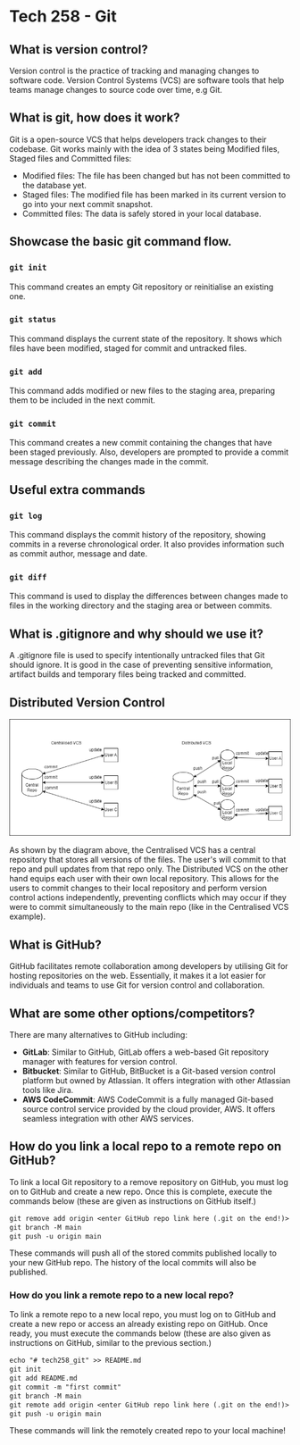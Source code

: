 # Tech 258 - Git

## What is version control?
Version control is the practice of tracking and managing changes to software code. Version Control Systems (VCS) are software tools that help teams manage changes to source code over time, e.g Git.

## What is git, how does it work?
Git is a open-source VCS that helps developers track changes to their codebase. Git works mainly with the idea of 3 states being Modified files, Staged files and Committed files:

- Modified files: The file has been changed but has not been committed to the database yet.
- Staged files: The modified file has been marked in its current version to go into your next commit snapshot.
- Committed files: The data is safely stored in your local database.

## Showcase the basic git command flow.
### `git init`
This command creates an empty Git repository or reinitialise an existing one.
### `git status`
This command displays the current state of the repository. It shows which files have been modified, staged for commit and untracked files.
### `git add`
This command adds modified or new files to the staging area, preparing them to be included in the next commit.
### `git commit`
This command creates a new commit containing the changes that have been staged previously. Also, developers are prompted to provide a commit message describing the changes made in the commit.

## Useful extra commands
### `git log`
This command displays the commit history of the repository, showing commits in a reverse chronological order. It also provides information such as commit author, message and date.
### `git diff`
This command is used to display the differences between changes made to files in the working directory and the staging area or between commits.

## What is .gitignore and why should we use it?
A .gitignore file is used to specify intentionally untracked files that Git should ignore. It is good in the case of preventing sensitive information, artifact builds and temporary files being tracked and committed.

## Distributed Version Control

![Alt text](/images/centralised_vs_distributed.png "Centralised VCS vs Distributed VCS diagram")

As shown by the diagram above, the Centralised VCS has a central repository that stores all versions of the files. The user's will commit to that repo and pull updates from that repo only.
The Distributed VCS on the other hand equips each user with their own local repository. This allows for the users to commit changes to their local repository and perform version control actions independently, preventing conflicts which may occur if they were to commit simultaneously to the main repo (like in the Centralised VCS example).

## What is GitHub?
GitHub facilitates remote collaboration among developers by utilising Git for hosting repositories on the web.
Essentially, it makes it a lot easier for individuals and teams to use Git for version control and collaboration.

## What are some other options/competitors?
There are many alternatives to GitHub including:

- **GitLab**: Similar to GitHub, GitLab offers a web-based Git repository manager with features for version control.
- **Bitbucket**: Similar to GitHub, BitBucket is a Git-based version control platform but owned by Atlassian. It offers integration with other Atlassian tools like Jira.
- **AWS CodeCommit**: AWS CodeCommit is a fully managed Git-based source control service provided by the cloud provider, AWS. It offers seamless integration with other AWS services.

## How do you link a local repo to a remote repo on GitHub?
To link a local Git repository to a remove repository on GitHub, you must log on to GitHub and create a new repo.
Once this is complete, execute the commands below (these are given as instructions on GitHub itself.)
```commandline
git remove add origin <enter GitHub repo link here (.git on the end!)>
git branch -M main
git push -u origin main
```
These commands will push all of the stored commits published locally to your new GitHub repo. The history of the local commits will also be published.

### How do you link a remote repo to a new local repo?
To link a remote repo to a new local repo, you must log on to GitHub and create a new repo or access an already existing repo on GitHub.
Once ready, you must execute the commands below (these are also given as instructions on GitHub, similar to the previous section.)
```commandline
echo "# tech258_git" >> README.md
git init
git add README.md
git commit -m "first commit"
git branch -M main
git remote add origin <enter GitHub repo link here (.git on the end!)>
git push -u origin main
```
These commands will link the remotely created repo to your local machine!



